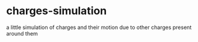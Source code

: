 # charges-simulation
a little simulation of charges and their motion due to other charges present around them 

